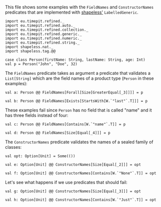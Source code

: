 This file shows some examples with the `FieldNames` and `ConstructorNames`
predicates that are implemented with [shapeless'][shapeless]
`LabelledGeneric`.

```tut:silent
import eu.timepit.refined._
import eu.timepit.refined.auto._
import eu.timepit.refined.collection._
import eu.timepit.refined.generic._
import eu.timepit.refined.numeric._
import eu.timepit.refined.string._
import shapeless.nat._
import shapeless.tag.@@

case class Person(firstName: String, lastName: String, age: Int)
val p = Person("John", "Doe", 32)
```

The `FieldNames` predicate takes as argument a predicate that validates a
`List[String]` which are the field names of a product type (`Person` in these
examples):
```tut
val a: Person @@ FieldNames[Forall[Size[GreaterEqual[_3]]]] = p

val b: Person @@ FieldNames[Exists[StartsWith[W.`"last"`.T]]] = p
```

These examples fail since `Person` has no field that is called "name" and it
has three fields instead of four:
```tut:nofail
val c: Person @@ FieldNames[Contains[W.`"name"`.T]] = p

val d: Person @@ FieldNames[Size[Equal[_4]]] = p
```

The `ConstructorNames` predicate validates the names of a sealed family of
classes:
```tut
val opt: Option[Unit] = Some(())

val e: Option[Unit] @@ ConstructorNames[Size[Equal[_2]]] = opt

val f: Option[Unit] @@ ConstructorNames[Contains[W.`"None"`.T]] = opt
```

Let's see what happens if we use predicates that should fail:
```tut:nofail
val g: Option[Unit] @@ ConstructorNames[Size[Equal[_3]]] = opt

val h: Option[Unit] @@ ConstructorNames[Contains[W.`"Just"`.T]] = opt
```

[shapeless]: https://github.com/milessabin/shapeless
